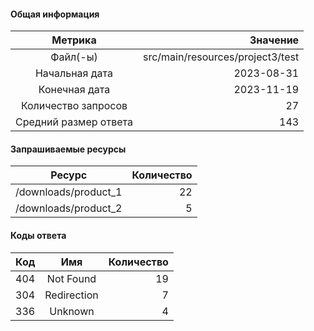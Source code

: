 #### Общая информация
|        Метрика        |     Значение |
|:---------------------:|-------------:|
|       Файл(-ы)        | src/main/resources/project3/test |
|    Начальная дата     | 2023-08-31 |
|       Конечная дата   |2023-11-19 |
|  Количество запросов  |27 |
| Средний размер ответа |143 |
#### Запрашиваемые ресурсы
|     Ресурс      | Количество |
|:---------------:|-----------:|
|/downloads/product_1|22 |
|/downloads/product_2|5 |
#### Коды ответа
| Код |          Имя          | Количество |
|:---:|:---------------------:|-----------:|
|404|Not Found |19 |
|304|Redirection|7 |
|336|Unknown|4 |
